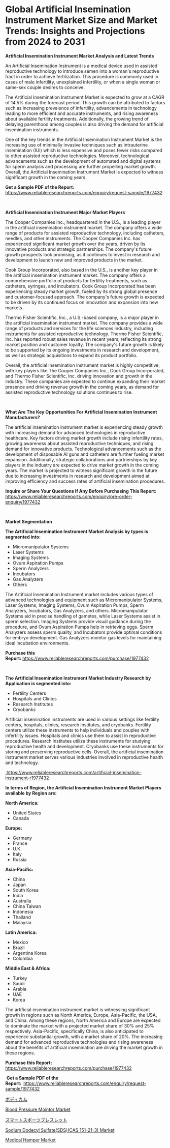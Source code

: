 <p><h1>Global Artificial Insemination Instrument Market Size and Market Trends: Insights and Projections from 2024 to 2031</h1></p><p><strong>Artificial Insemination Instrument Market Analysis and Latest Trends</strong></p>
<p><p>An Artificial Insemination Instrument is a medical device used in assisted reproductive technology to introduce semen into a woman's reproductive tract in order to achieve fertilization. This procedure is commonly used in cases of male infertility, unexplained infertility, or when a single woman or same-sex couple desires to conceive.</p><p>The Artificial Insemination Instrument Market is expected to grow at a CAGR of 14.5% during the forecast period. This growth can be attributed to factors such as increasing prevalence of infertility, advancements in technology leading to more efficient and accurate instruments, and rising awareness about available fertility treatments. Additionally, the growing trend of delaying parenthood among couples is also driving the demand for artificial insemination instruments.</p><p>One of the key trends in the Artificial Insemination Instrument Market is the increasing use of minimally invasive techniques such as intrauterine insemination (IUI) which is less expensive and poses fewer risks compared to other assisted reproductive technologies. Moreover, technological advancements such as the development of automated and digital systems for sperm analysis and processing are further propelling market growth. Overall, the Artificial Insemination Instrument Market is expected to witness significant growth in the coming years.</p></p>
<p><strong>Get a Sample PDF of the Report:&nbsp;</strong> <a href="https://www.reliableresearchreports.com/enquiry/request-sample/1977432">https://www.reliableresearchreports.com/enquiry/request-sample/1977432</a></p>
<p>&nbsp;</p>
<p><strong>Artificial Insemination Instrument Major Market Players</strong></p>
<p><p>The Cooper Companies Inc., headquartered in the U.S., is a leading player in the artificial insemination instrument market. The company offers a wide range of products for assisted reproductive technology, including catheters, needles, and other instruments. The Cooper Companies Inc. has experienced significant market growth over the years, driven by its innovative products and strategic partnerships. The company's future growth prospects look promising, as it continues to invest in research and development to launch new and improved products in the market.</p><p>Cook Group Incorporated, also based in the U.S., is another key player in the artificial insemination instrument market. The company offers a comprehensive portfolio of products for fertility treatments, such as catheters, syringes, and incubators. Cook Group Incorporated has been experiencing steady market growth, fueled by its strong global presence and customer-focused approach. The company's future growth is expected to be driven by its continued focus on innovation and expansion into new markets.</p><p>Thermo Fisher Scientific, Inc., a U.S.-based company, is a major player in the artificial insemination instrument market. The company provides a wide range of products and services for the life sciences industry, including instruments for assisted reproductive technology. Thermo Fisher Scientific, Inc. has reported robust sales revenue in recent years, reflecting its strong market position and customer loyalty. The company's future growth is likely to be supported by its ongoing investments in research and development, as well as strategic acquisitions to expand its product portfolio.</p><p>Overall, the artificial insemination instrument market is highly competitive, with key players like The Cooper Companies Inc., Cook Group Incorporated, and Thermo Fisher Scientific, Inc. driving innovation and growth in the industry. These companies are expected to continue expanding their market presence and driving revenue growth in the coming years, as demand for assisted reproductive technology solutions continues to rise.</p></p>
<p>&nbsp;</p>
<p><strong>What Are The Key Opportunities For Artificial Insemination Instrument Manufacturers?</strong></p>
<p><p>The artificial insemination instrument market is experiencing steady growth with increasing demand for advanced technologies in reproductive healthcare. Key factors driving market growth include rising infertility rates, growing awareness about assisted reproductive techniques, and rising demand for innovative products. Technological advancements such as the development of disposable AI guns and catheters are further fueling market expansion. Additionally, strategic collaborations and partnerships by key players in the industry are expected to drive market growth in the coming years. The market is projected to witness significant growth in the future due to increasing investments in research and development aimed at improving efficiency and success rates of artificial insemination procedures.</p></p>
<p><strong>Inquire or Share Your Questions If Any Before Purchasing This Report:</strong> <a href="https://www.reliableresearchreports.com/enquiry/pre-order-enquiry/1977432">https://www.reliableresearchreports.com/enquiry/pre-order-enquiry/1977432</a></p>
<p>&nbsp;</p>
<p><strong>Market Segmentation</strong></p>
<p><strong>The Artificial Insemination Instrument Market Analysis by types is segmented into:</strong></p>
<p><ul><li>Micromanipulator Systems</li><li>Laser Systems</li><li>Imaging Systems</li><li>Ovum Aspiration Pumps</li><li>Sperm Analyzers</li><li>Incubators</li><li>Gas Analyzers</li><li>Others</li></ul></p>
<p><p>The Artificial Insemination Instrument market includes various types of advanced technologies and equipment such as Micromanipulator Systems, Laser Systems, Imaging Systems, Ovum Aspiration Pumps, Sperm Analyzers, Incubators, Gas Analyzers, and others. Micromanipulator Systems aid in precise handling of gametes, while Laser Systems assist in sperm selection. Imaging Systems provide visual guidance during the procedure, and Ovum Aspiration Pumps help in retrieving eggs. Sperm Analyzers assess sperm quality, and Incubators provide optimal conditions for embryo development. Gas Analyzers monitor gas levels for maintaining ideal incubation environments.</p></p>
<p><strong>Purchase this Report:&nbsp;</strong><a href="https://www.reliableresearchreports.com/purchase/1977432">https://www.reliableresearchreports.com/purchase/1977432</a></p>
<p>&nbsp;</p>
<p><strong>The Artificial Insemination Instrument Market Industry Research by Application is segmented into:</strong></p>
<p><ul><li>Fertility Centers</li><li>Hospitals and Clinics</li><li>Research Institutes</li><li>Cryobanks</li></ul></p>
<p><p>Artificial insemination instruments are used in various settings like fertility centers, hospitals, clinics, research institutes, and cryobanks. Fertility centers utilize these instruments to help individuals and couples with infertility issues. Hospitals and clinics use them to assist in reproductive procedures. Research institutes utilize these instruments for studying reproductive health and development. Cryobanks use these instruments for storing and preserving reproductive cells. Overall, the artificial insemination instrument market serves various industries involved in reproductive health and technology.</p></p>
<p><a href="https://www.reliableresearchreports.com/artificial-insemination-instrument-r1977432">&nbsp;https://www.reliableresearchreports.com/artificial-insemination-instrument-r1977432</a></p>
<p><strong>In terms of Region, the Artificial Insemination Instrument Market Players available by Region are:</strong></p>
<p>
    <p> <strong> North America: </strong>
        <ul>
            <li>United States</li>
            <li>Canada</li>
        </ul>
        </p> 
    <p> <strong> Europe: </strong>
        <ul>
            <li>Germany</li>
            <li>France</li>
            <li>U.K.</li>
            <li>Italy</li>
            <li>Russia</li>
        </ul>
        </p> 
    <p> <strong> Asia-Pacific: </strong>
        <ul>
            <li>China</li>
            <li>Japan</li>
            <li>South Korea</li>
            <li>India</li>
            <li>Australia</li>
            <li>China Taiwan</li>
            <li>Indonesia</li>
            <li>Thailand</li>
            <li>Malaysia</li>
        </ul>
        </p> 
    <p> <strong> Latin America: </strong>
        <ul>
            <li>Mexico</li>
            <li>Brazil</li>
            <li>Argentina Korea</li>
            <li>Colombia</li>
        </ul>
        </p> 
    <p> <strong> Middle East & Africa: </strong>
        <ul>
            <li>Turkey</li>
            <li>Saudi</li>
            <li>Arabia</li>
            <li>UAE</li>
            <li>Korea</li>
        </ul>
    </p>
    </p>
<p><p>The artificial insemination instrument market is witnessing significant growth in regions such as North America, Europe, Asia-Pacific, the USA, and China. Among these regions, North America and Europe are expected to dominate the market with a projected market share of 30% and 25% respectively. Asia-Pacific, specifically China, is also anticipated to experience substantial growth, with a market share of 20%. The increasing demand for advanced reproductive technologies and rising awareness about the benefits of artificial insemination are driving the market growth in these regions.</p></p>
<p><strong>Purchase this Report: </strong><a href="https://www.reliableresearchreports.com/purchase/1977432">https://www.reliableresearchreports.com/purchase/1977432</a></p>
<p>&nbsp;<strong>Get a Sample PDF of the Report:&nbsp;&nbsp;</strong><a href="https://www.reliableresearchreports.com/enquiry/request-sample/1977432">https://www.reliableresearchreports.com/enquiry/request-sample/1977432</a></p>
<p><strong></strong></p>
<p><p><a href="https://github.com/AriMuller2009/Market-Research-Report-List-1/blob/main/237877550177.md">ボディカム</a></p><p><a href="https://github.com/fiixsa/Market-Research-Report-List-2/blob/main/blood-pressure-mointor-market.md">Blood Pressure Mointor Market</a></p><p><a href="https://github.com/bucuel854722/Market-Research-Report-List-2/blob/main/351006350176.md">スマートスポーツブレスレット</a></p><p><a href="https://issuu.com/reportprime-2/docs/sodium-dodecyl-sulfatesdscas-151-21-3-market-size-">Sodium Dodecyl Sulfate(SDS)(CAS 151-21-3) Market</a></p><p><a href="https://github.com/Airanohannonzb68e5pb53oc1/Market-Research-Report-List-2/blob/main/medical-hamper-market.md">Medical Hamper Market</a></p></p>